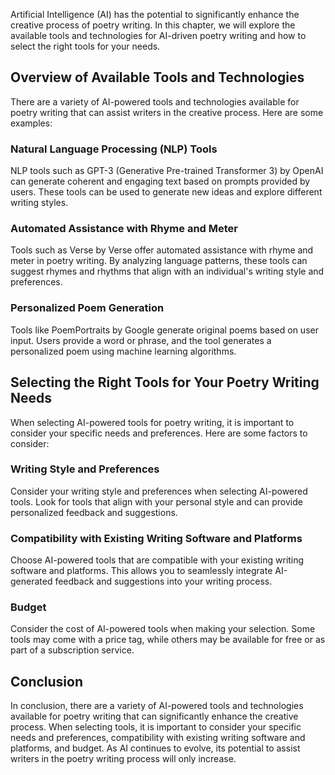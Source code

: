 
Artificial Intelligence (AI) has the potential to significantly enhance the creative process of poetry writing. In this chapter, we will explore the available tools and technologies for AI-driven poetry writing and how to select the right tools for your needs.

Overview of Available Tools and Technologies
--------------------------------------------

There are a variety of AI-powered tools and technologies available for poetry writing that can assist writers in the creative process. Here are some examples:

### Natural Language Processing (NLP) Tools

NLP tools such as GPT-3 (Generative Pre-trained Transformer 3) by OpenAI can generate coherent and engaging text based on prompts provided by users. These tools can be used to generate new ideas and explore different writing styles.

### Automated Assistance with Rhyme and Meter

Tools such as Verse by Verse offer automated assistance with rhyme and meter in poetry writing. By analyzing language patterns, these tools can suggest rhymes and rhythms that align with an individual's writing style and preferences.

### Personalized Poem Generation

Tools like PoemPortraits by Google generate original poems based on user input. Users provide a word or phrase, and the tool generates a personalized poem using machine learning algorithms.

Selecting the Right Tools for Your Poetry Writing Needs
-------------------------------------------------------

When selecting AI-powered tools for poetry writing, it is important to consider your specific needs and preferences. Here are some factors to consider:

### Writing Style and Preferences

Consider your writing style and preferences when selecting AI-powered tools. Look for tools that align with your personal style and can provide personalized feedback and suggestions.

### Compatibility with Existing Writing Software and Platforms

Choose AI-powered tools that are compatible with your existing writing software and platforms. This allows you to seamlessly integrate AI-generated feedback and suggestions into your writing process.

### Budget

Consider the cost of AI-powered tools when making your selection. Some tools may come with a price tag, while others may be available for free or as part of a subscription service.

Conclusion
----------

In conclusion, there are a variety of AI-powered tools and technologies available for poetry writing that can significantly enhance the creative process. When selecting tools, it is important to consider your specific needs and preferences, compatibility with existing writing software and platforms, and budget. As AI continues to evolve, its potential to assist writers in the poetry writing process will only increase.
